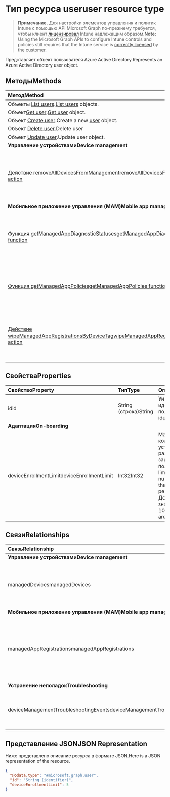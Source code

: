 # <a name="user-resource-type"></a><span data-ttu-id="c8b9a-101">Тип ресурса user</span><span class="sxs-lookup"><span data-stu-id="c8b9a-101">user resource type</span></span>

> <span data-ttu-id="c8b9a-102">**Примечание.** Для настройки элементов управления и политик Intune с помощью API Microsoft Graph по-прежнему требуется, чтобы клиент [лицензировал](https://go.microsoft.com/fwlink/?linkid=839381) Intune надлежащим образом.</span><span class="sxs-lookup"><span data-stu-id="c8b9a-102">**Note:** Using the Microsoft Graph APIs to configure Intune controls and policies still requires that the Intune service is [correctly licensed](https://go.microsoft.com/fwlink/?linkid=839381) by the customer.</span></span>

<span data-ttu-id="c8b9a-103">Представляет объект пользователя Azure Active Directory.</span><span class="sxs-lookup"><span data-stu-id="c8b9a-103">Represents an Azure Active Directory user object.</span></span>

## <a name="methods"></a><span data-ttu-id="c8b9a-104">Методы</span><span class="sxs-lookup"><span data-stu-id="c8b9a-104">Methods</span></span>
|<span data-ttu-id="c8b9a-105">Метод</span><span class="sxs-lookup"><span data-stu-id="c8b9a-105">Method</span></span>|<span data-ttu-id="c8b9a-106">Возвращаемый тип</span><span class="sxs-lookup"><span data-stu-id="c8b9a-106">Return Type</span></span>|<span data-ttu-id="c8b9a-107">Описание</span><span class="sxs-lookup"><span data-stu-id="c8b9a-107">Description</span></span>|
|:---|:---|:---|
|<span data-ttu-id="c8b9a-108">Объекты [List users](../api/intune_shared_user_list.md).</span><span class="sxs-lookup"><span data-stu-id="c8b9a-108">[List users](../api/intune_shared_user_list.md) objects.</span></span>|
|<span data-ttu-id="c8b9a-109">Объект[Get user](../api/intune_shared_user_get.md).</span><span class="sxs-lookup"><span data-stu-id="c8b9a-109">[Get user](../api/intune_shared_user_get.md) object.</span></span>|
|<span data-ttu-id="c8b9a-110">Объект [Create user](../api/intune_shared_user_create.md).</span><span class="sxs-lookup"><span data-stu-id="c8b9a-110">Create a new [user](../api/intune_shared_user_create.md) object.</span></span>|
|<span data-ttu-id="c8b9a-111">Объект [Delete user](../api/intune_shared_user_delete.md).</span><span class="sxs-lookup"><span data-stu-id="c8b9a-111">Delete user</span></span>|
|<span data-ttu-id="c8b9a-112">Объект [Update user](../api/intune_shared_user_update.md).</span><span class="sxs-lookup"><span data-stu-id="c8b9a-112">Update user object.</span></span>|
|<span data-ttu-id="c8b9a-113">**Управление устройствами**</span><span class="sxs-lookup"><span data-stu-id="c8b9a-113">**Device management**</span></span>|
|[<span data-ttu-id="c8b9a-114">Действие removeAllDevicesFromManagement</span><span class="sxs-lookup"><span data-stu-id="c8b9a-114">removeAllDevicesFromManagement action</span></span>](../api/intune_shared_user_removealldevicesfrommanagement.md)|<span data-ttu-id="c8b9a-115">Нет</span><span class="sxs-lookup"><span data-stu-id="c8b9a-115">None</span></span>|<span data-ttu-id="c8b9a-116">Прекращение управления всеми устройствами для этого пользователя</span><span class="sxs-lookup"><span data-stu-id="c8b9a-116">Retire all devices from management for this user</span></span>|
|<span data-ttu-id="c8b9a-117">**Мобильное приложение управления (MAM)**</span><span class="sxs-lookup"><span data-stu-id="c8b9a-117">**Mobile app management (MAM)**</span></span>|
|[<span data-ttu-id="c8b9a-118">Функция getManagedAppDiagnosticStatuses</span><span class="sxs-lookup"><span data-stu-id="c8b9a-118">getManagedAppDiagnosticStatuses function</span></span>](../api/intune_shared_user_getmanagedappdiagnosticstatuses.md)|<span data-ttu-id="c8b9a-119">Коллекция [managedAppDiagnosticStatus](../resources/intune_mam_managedappdiagnosticstatus.md)</span><span class="sxs-lookup"><span data-stu-id="c8b9a-119">[managedAppDiagnosticStatus](../resources/intune_mam_managedappdiagnosticstatus.md) collection</span></span>|<span data-ttu-id="c8b9a-120">Получает состояние диагностической проверки определенного пользователя.</span><span class="sxs-lookup"><span data-stu-id="c8b9a-120">Gets diagnostics validation status for a given user.</span></span>|
|[<span data-ttu-id="c8b9a-121">Функция getManagedAppPolicies</span><span class="sxs-lookup"><span data-stu-id="c8b9a-121">getManagedAppPolicies function</span></span>](../api/intune_shared_user_getmanagedapppolicies.md)|<span data-ttu-id="c8b9a-122">Коллекция [managedAppPolicy](../resources/intune_mam_managedapppolicy.md)</span><span class="sxs-lookup"><span data-stu-id="c8b9a-122">[managedAppPolicy](../resources/intune_mam_managedapppolicy.md) collection</span></span>|<span data-ttu-id="c8b9a-123">Получает ограничения приложений для определенного пользователя.</span><span class="sxs-lookup"><span data-stu-id="c8b9a-123">Gets app restrictions for a given user.</span></span>|
|[<span data-ttu-id="c8b9a-124">Действие wipeManagedAppRegistrationsByDeviceTag</span><span class="sxs-lookup"><span data-stu-id="c8b9a-124">wipeManagedAppRegistrationsByDeviceTag action</span></span>](../api/intune_shared_user_wipemanagedappregistrationsbydevicetag.md)|<span data-ttu-id="c8b9a-125">Нет</span><span class="sxs-lookup"><span data-stu-id="c8b9a-125">None</span></span>|<span data-ttu-id="c8b9a-126">Стирает данные о регистрации приложений с указанным тегом приложения.</span><span class="sxs-lookup"><span data-stu-id="c8b9a-126">Issues a wipe operation on an app registration with specified device tag.</span></span>|

## <a name="properties"></a><span data-ttu-id="c8b9a-127">Свойства</span><span class="sxs-lookup"><span data-stu-id="c8b9a-127">Properties</span></span>
|<span data-ttu-id="c8b9a-128">Свойство</span><span class="sxs-lookup"><span data-stu-id="c8b9a-128">Property</span></span>|<span data-ttu-id="c8b9a-129">Тип</span><span class="sxs-lookup"><span data-stu-id="c8b9a-129">Type</span></span>|<span data-ttu-id="c8b9a-130">Описание</span><span class="sxs-lookup"><span data-stu-id="c8b9a-130">Description</span></span>|
|:---|:---|:---|
|<span data-ttu-id="c8b9a-131">id</span><span class="sxs-lookup"><span data-stu-id="c8b9a-131">id</span></span>|<span data-ttu-id="c8b9a-132">String (строка)</span><span class="sxs-lookup"><span data-stu-id="c8b9a-132">String</span></span>|<span data-ttu-id="c8b9a-133">Уникальный идентификатор пользователя.</span><span class="sxs-lookup"><span data-stu-id="c8b9a-133">Unique identifier of the user.</span></span>|
|<span data-ttu-id="c8b9a-134">**Адаптация**</span><span class="sxs-lookup"><span data-stu-id="c8b9a-134">**On-boarding**</span></span>|
|<span data-ttu-id="c8b9a-135">deviceEnrollmentLimit</span><span class="sxs-lookup"><span data-stu-id="c8b9a-135">deviceEnrollmentLimit</span></span>|<span data-ttu-id="c8b9a-136">Int32</span><span class="sxs-lookup"><span data-stu-id="c8b9a-136">Int32</span></span>|<span data-ttu-id="c8b9a-137">Максимальное количество устройств, которые разрешено зарегистрировать пользователю.</span><span class="sxs-lookup"><span data-stu-id="c8b9a-137">The limit on the maximum number of devices that the user is permitted to enroll.</span></span> <span data-ttu-id="c8b9a-138">Допустимые значения: 5 или 1000.</span><span class="sxs-lookup"><span data-stu-id="c8b9a-138">Allowed values are 5 or 1000.</span></span>|


## <a name="relationships"></a><span data-ttu-id="c8b9a-139">Связи</span><span class="sxs-lookup"><span data-stu-id="c8b9a-139">Relationships</span></span>
|<span data-ttu-id="c8b9a-140">Связь</span><span class="sxs-lookup"><span data-stu-id="c8b9a-140">Relationship</span></span>|<span data-ttu-id="c8b9a-141">Тип</span><span class="sxs-lookup"><span data-stu-id="c8b9a-141">Type</span></span>|<span data-ttu-id="c8b9a-142">Описание</span><span class="sxs-lookup"><span data-stu-id="c8b9a-142">Description</span></span>|
|:---|:---|:---|
|<span data-ttu-id="c8b9a-143">**Управление устройствами**</span><span class="sxs-lookup"><span data-stu-id="c8b9a-143">**Device management**</span></span>|
|<span data-ttu-id="c8b9a-144">managedDevices</span><span class="sxs-lookup"><span data-stu-id="c8b9a-144">managedDevices</span></span>|<span data-ttu-id="c8b9a-145">Коллекция [managedDevice](../resources/intune_devices_manageddevice.md)</span><span class="sxs-lookup"><span data-stu-id="c8b9a-145">[managedDevice](../resources/intune_devices_manageddevice.md) collection</span></span>|<span data-ttu-id="c8b9a-146">Управляемые устройства, связанные с пользователем.</span><span class="sxs-lookup"><span data-stu-id="c8b9a-146">The managed devices associated with the user.</span></span>|
|<span data-ttu-id="c8b9a-147">**Мобильное приложение управления (MAM)**</span><span class="sxs-lookup"><span data-stu-id="c8b9a-147">**Mobile app management (MAM)**</span></span>|
|<span data-ttu-id="c8b9a-148">managedAppRegistrations</span><span class="sxs-lookup"><span data-stu-id="c8b9a-148">managedAppRegistrations</span></span>|<span data-ttu-id="c8b9a-149">Коллекция [managedAppRegistration](../resources/intune_mam_managedappregistration.md)</span><span class="sxs-lookup"><span data-stu-id="c8b9a-149">[managedAppRegistration](../resources/intune_mam_managedappregistration.md) collection</span></span>|<span data-ttu-id="c8b9a-150">Любое количество объектов регистрации управляемых приложений, принадлежащих пользователю.</span><span class="sxs-lookup"><span data-stu-id="c8b9a-150">Zero or more managed app registrations that belong to the user.</span></span>|
|<span data-ttu-id="c8b9a-151">**Устранение неполадок**</span><span class="sxs-lookup"><span data-stu-id="c8b9a-151">**Troubleshooting**</span></span>|
|<span data-ttu-id="c8b9a-152">deviceManagementTroubleshootingEvents</span><span class="sxs-lookup"><span data-stu-id="c8b9a-152">deviceManagementTroubleshootingEvents</span></span>|<span data-ttu-id="c8b9a-153">Коллекция [deviceManagementTroubleshootingEvent](../resources/intune_troubleshooting_devicemanagementtroubleshootingevent.md)</span><span class="sxs-lookup"><span data-stu-id="c8b9a-153">[deviceManagementTroubleshootingEvent](../resources/intune_troubleshooting_devicemanagementtroubleshootingevent.md) collection</span></span>|<span data-ttu-id="c8b9a-154">Список событий устранения неполадок для этого пользователя.</span><span class="sxs-lookup"><span data-stu-id="c8b9a-154">The list of troubleshooting events for this user.</span></span>|

## <a name="json-representation"></a><span data-ttu-id="c8b9a-155">Представление JSON</span><span class="sxs-lookup"><span data-stu-id="c8b9a-155">JSON Representation</span></span>
<span data-ttu-id="c8b9a-156">Ниже представлено описание ресурса в формате JSON.</span><span class="sxs-lookup"><span data-stu-id="c8b9a-156">Here is a JSON representation of the resource.</span></span>
<!-- {
  "blockType": "resource",
  "baseType": "microsoft.graph.directoryObject",
  "openType": true,
  "@odata.type": "microsoft.graph.user"
}
-->
``` json
{
  "@odata.type": "#microsoft.graph.user",
  "id": "String (identifier)",
  "deviceEnrollmentLimit": 5
}
```

<!-- {
  "type": "#page.annotation",
  "suppressions": [
    "Warning: Resource microsoft.graph.user is defined in multiple files: /api-reference/v1.0/resources/intune_shared_user.md, /api-reference/v1.0/resources/user.md",
  ]
}-->
